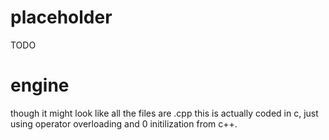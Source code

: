 # placeholder

TODO

# engine

though it might look like all the files are .cpp this is actually coded in c, just using operator overloading and 0 initilization from c++.